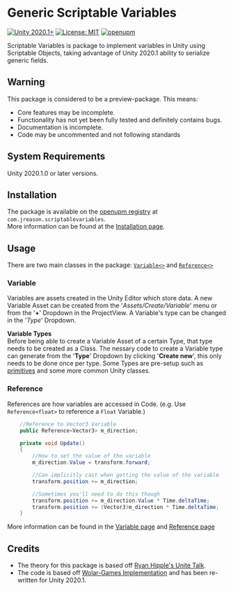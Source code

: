 # Generic Scriptable Variables
[![Unity 2020.1+](https://img.shields.io/badge/Unity-2020.1%2B-blue.svg)](https://unity3d.com/get-unity/download) [![License: MIT](https://img.shields.io/badge/License-MIT-yellow.svg)](https://tldrlegal.com/license/mit-license) [![openupm](https://img.shields.io/npm/v/com.jreason.scriptablevariables?label=openupm&registry_uri=https://package.openupm.com)](https://openupm.com/packages/com.jreason.scriptablevariables/)

Scriptable Variables is package to implement variables in Unity using Scriptable Objects, taking advantage of Unity 2020.1 ability to serialize generic fields.    


## Warning
This package is considered to be a preview-package. This means:
* Core features may be incomplete.
* Functionality has not yet been fully tested and definitely contains bugs.
* Documentation is incomplete.
* Code may be uncommented and not following standards


## System Requirements
Unity 2020.1.0 or later versions.

## Installation  
The package is available on the [openupm registry](https://openupm.com) at `com.jreason.scriptablevariables`.  
More information can be found at the [Installation page](Assets/ScriptableVariables/Documentation~/Installation.md).

## Usage
There are two main classes in the package: [`Variable<>`](Assets/ScriptableVariables/Documentation~/Variables.md) and [`Reference<>`](Assets/ScriptableVariables/Documentation~/References.md) 

### Variable
Variables are assets created in the Unity Editor which store data.
A new Variable Asset can be created from the '*Assets/Create/Variable*' menu or from the '**+**' Dropdown in the ProjectView.
A Variable's type can be changed in the '*Type*' Dropdown.   

**Variable Types**  
Before being able to create a Variable Asset of a certain Type, that type needs to be created as a Class.
The nessary code to create a Variable type can generate from the '**Type**' Dropdown by clicking '**Create new**', this only needs to be done once per type.
Some Types are pre-setup such as [primitives](https://docs.microsoft.com/en-us/dotnet/csharp/language-reference/builtin-types/built-in-types) and some more common Unity classes.

### Reference
References are how variables are accessed in Code.
(e.g. Use `Reference<float>` to reference a `Float` Variable.)
```cs
    //Reference to Vector3 Variable
    public Reference<Vector3> m_direction;

    private void Update()
    {
        //How to set the value of the variable
        m_direction.Value = transform.forward;

        //Can implicitly cast when getting the value of the variable
        transform.position += m_direction;

        //Sometimes you'll need to do this though
        transform.position += m_direction.Value * Time.deltaTime;
        transform.position += (Vector3)m_direction * Time.deltaTime;  
    }
```


More information can be found in the [Variable page]() and [Reference page]()


## Credits
* The theory for this package is based off [Ryan Hipple's Unite Talk](https://www.youtube.com/watch?v=raQ3iHhE_Kk "Youtube").  
* The code is based off [Wolar-Games Implementation](https://github.com/Wolar-Games/unity-scriptable-object-variables "Github") and has been re-written for Unity 2020.1.